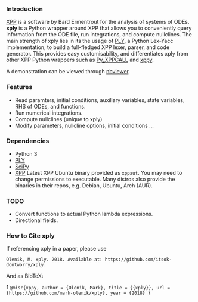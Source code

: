 ### Introduction

[XPP](http://www.math.pitt.edu/%7Ebard/xpp/xpp.html) is a software by Bard Ermentrout for the analysis of systems of ODEs. **xply** is a Python wrapper around XPP that allows you to conveniently query information from the ODE file, run integrations, and compute nullclines. The main strength of xply lies in its the usage of [PLY](https://github.com/dabeaz/ply), a Python Lex-Yacc implementation, to build a full-fledged XPP lexer, parser, and code generator. This provides easy customisability, and differentiates xply from other XPP Python wrappers such as [Py_XPPCALL](https://github.com/iprokin/Py_XPPCALL) and [xppy](https://github.com/jsnowacki/xppy).

A demonstration can be viewed through [nbviewer](https://nbviewer.jupyter.org/github/itsok-dontworry/xply/blob/master/demo.ipynb).

### Features
- Read paramters, initial conditions, auxiliary variables, state variables, RHS of ODEs, and functions.
- Run numerical integrations.
- Compute nullclines (unique to xply)
- Modify parameters, nullcline options, initial conditions ...

### Dependencies
- Python 3
- [PLY](https://github.com/dabeaz/ply)
- [SciPy](https://www.scipy.org/)
- [XPP](http://www.math.pitt.edu/%7Ebard/xpp/xpp.html)
Latest XPP Ubuntu binary provided as `xppaut`. You may need to change permissions to executable. Many distros also provide the binaries in their repos, e.g. Debian, Ubuntu, Arch (AUR).

### TODO
- Convert functions to actual Python lambda expressions.
- Directional fields.

### How to Cite xply

If referencing xply in a paper, please use

`Olenik, M. xply. 2018. Available at: https://github.com/itsok-dontworry/xply.`

And as BibTeX:

1
`@misc{xppy, author = {Olenik, Mark}, title = {{xply}}, url = {https://github.com/mark-olenik/xply}, year = {2018} }`

